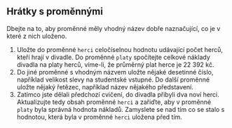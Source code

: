 ## Hrátky s proměnnými  

Dbejte na to, aby proměnné měly vhodný název dobře naznačující, co je v které
z nich uloženo.

  1. Uložte do proměnné `herci` celočíselnou hodnotu udávající počet herců, kteří hrají v divadle. Do proměnné `platy` spočítejte celkové náklady divadla na platy herců, víme-li, že průměrný plat herce je 22 392 kč. 
  2. Do jiné proměnné s vhodným názvem uložte nějaké desetinné číslo, například velikost slevy na studentské vstupné. Do další proměnné uložte nějaký řetězec, například název nějakého představení.
  3. Zatímco jste dělali předchozí cvičení, do divadla přibyli dva noví herci. Aktualizujte tedy obsah proměnné `herci` a zařiďte, aby v proměnné `platy` byla správná hodnota nákladů. Zamyslete se nad tím co se stalo s hodnotou, která byla v proměnné `herci` uložena před tím.

